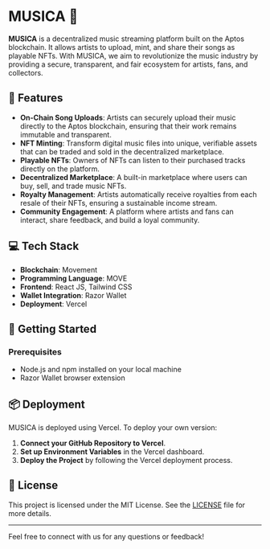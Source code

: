 # MUSICA 🎵

**MUSICA** is a decentralized music streaming platform built on the Aptos blockchain. It allows artists to upload, mint, and share their songs as playable NFTs. With MUSICA, we aim to revolutionize the music industry by providing a secure, transparent, and fair ecosystem for artists, fans, and collectors.

## 🌟 Features

- **On-Chain Song Uploads**: Artists can securely upload their music directly to the Aptos blockchain, ensuring that their work remains immutable and transparent.
- **NFT Minting**: Transform digital music files into unique, verifiable assets that can be traded and sold in the decentralized marketplace.
- **Playable NFTs**: Owners of NFTs can listen to their purchased tracks directly on the platform.
- **Decentralized Marketplace**: A built-in marketplace where users can buy, sell, and trade music NFTs.
- **Royalty Management**: Artists automatically receive royalties from each resale of their NFTs, ensuring a sustainable income stream.
- **Community Engagement**: A platform where artists and fans can interact, share feedback, and build a loyal community.

## 💻 Tech Stack

- **Blockchain**: Movement
- **Programming Language**: MOVE
- **Frontend**: React JS, Tailwind CSS
- **Wallet Integration**: Razor Wallet
- **Deployment**: Vercel

## 🚀 Getting Started

### Prerequisites

- Node.js and npm installed on your local machine
- Razor Wallet browser extension

## 📦 Deployment

MUSICA is deployed using Vercel. To deploy your own version:

1. **Connect your GitHub Repository to Vercel**.
2. **Set up Environment Variables** in the Vercel dashboard.
3. **Deploy the Project** by following the Vercel deployment process.


## 📝 License

This project is licensed under the MIT License. See the [LICENSE](LICENSE) file for more details.

---

Feel free to connect with us for any questions or feedback!

